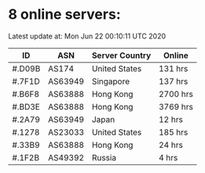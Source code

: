 # 8 online servers:

Latest update at: Mon Jun 22 00:10:11 UTC 2020

| ID | ASN | Server Country | Online |
| -- | --- | -------------- | ------ |
| #.D09B | AS174 | United States | 131 hrs |
| #.7F1D | AS63949 | Singapore | 137 hrs |
| #.B6F8 | AS63888 | Hong Kong | 2700 hrs |
| #.BD3E | AS63888 | Hong Kong | 3769 hrs |
| #.2A79 | AS63949 | Japan | 12 hrs |
| #.1278 | AS23033 | United States | 185 hrs |
| #.33B9 | AS63888 | Hong Kong | 24 hrs |
| #.1F2B | AS49392 | Russia | 4 hrs |

